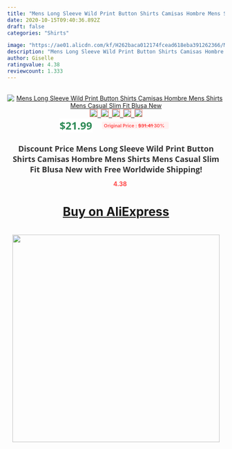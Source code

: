 ```yaml
---
title: "Mens Long Sleeve Wild Print Button Shirts Camisas Hombre Mens Shirts Mens Casual Slim Fit Blusa New"
date: 2020-10-15T09:40:36.892Z
draft: false
categories: "Shirts"

image: "https://ae01.alicdn.com/kf/H262baca012174fcead618eba391262366/Mens-Long-Sleeve-Wild-Print-Button-Shirts-Camisas-Hombre-Mens-Shirts-Mens-Casual-Slim-Fit-Blusa.png_220x220.png"
description: "Mens Long Sleeve Wild Print Button Shirts Camisas Hombre Mens Shirts Mens Casual Slim Fit Blusa New"
author: Giselle
ratingvalue: 4.38
reviewcount: 1.333
---
```

<br>
<div style="text-align: center;">
<a href="https://s.click.aliexpress.com/e/_ATV5sD" target="_blank" rel="nofollow noopener noreferrer"><img alt="Mens Long Sleeve Wild Print Button Shirts Camisas Hombre Mens Shirts Mens Casual Slim Fit Blusa New" class="magnifier-image" src="https://ae01.alicdn.com/kf/H262baca012174fcead618eba391262366/Mens-Long-Sleeve-Wild-Print-Button-Shirts-Camisas-Hombre-Mens-Shirts-Mens-Casual-Slim-Fit-Blusa.png_220x220.png_640x640.jpg">
<br>
<img style="border:1px solid salmon" src="https://ae01.alicdn.com/kf/H262baca012174fcead618eba391262366/Mens-Long-Sleeve-Wild-Print-Button-Shirts-Camisas-Hombre-Mens-Shirts-Mens-Casual-Slim-Fit-Blusa.png_120x120.jpg">&nbsp;&nbsp;<img style="border:1px solid salmon" src="https://ae01.alicdn.com/kf/Hc711b2e6a35f43ff91c4f7e805731fa8I/Mens-Long-Sleeve-Wild-Print-Button-Shirts-Camisas-Hombre-Mens-Shirts-Mens-Casual-Slim-Fit-Blusa.jpg_120x120.jpg">&nbsp;&nbsp;<img style="border:1px solid salmon" src="https://ae01.alicdn.com/kf/Hff6d5872b1054b9fa8ba71aa2ed1a412z/Mens-Long-Sleeve-Wild-Print-Button-Shirts-Camisas-Hombre-Mens-Shirts-Mens-Casual-Slim-Fit-Blusa.jpg_120x120.jpg">&nbsp;&nbsp;<img style="border:1px solid salmon" src="https://ae01.alicdn.com/kf/H397d0e9576364900b633f5c886331f35Y/Mens-Long-Sleeve-Wild-Print-Button-Shirts-Camisas-Hombre-Mens-Shirts-Mens-Casual-Slim-Fit-Blusa.jpg_120x120.jpg">&nbsp;&nbsp;<img style="border:1px solid salmon" src="https://ae01.alicdn.com/kf/H81417557779b4240a620703111af2b7f8/Mens-Long-Sleeve-Wild-Print-Button-Shirts-Camisas-Hombre-Mens-Shirts-Mens-Casual-Slim-Fit-Blusa.jpg_120x120.jpg"></a></div><br0>
<div style="text-align: center;"><span style="background-color: white; border: 0px; box-sizing: border-box; color: seagreen; display: inline-block; font-family: &quot;open sans&quot; , &quot;arial&quot; , &quot;helvetica&quot; , sans-serif , &quot;heiti&quot;; font-size: 24px; font-stretch: inherit; font-weight: 700; line-height: inherit; margin: 0px 10px 0px 0px; padding: 0px; vertical-align: middle;">$21.99 </span>
<span style="background: rgb(255 , 241 , 241); border-radius: 3px; border: 0px; box-sizing: border-box; color: #ff4747; display: inline-block; font-family: inherit; font-size: 12px; font-stretch: inherit; font-style: inherit; font-variant: inherit; font-weight: 600; line-height: inherit; margin: 0px; padding: 2px 5px; transform: scale(0.9); vertical-align: middle;">Original Price : <b style="text-decoration: line-through;">$31.41 </b> 30%&nbsp;&nbsp;</span></div>
<h1 style="color: #333333; display: inline-block; font-family: &quot;open sans&quot; , &quot;arial&quot; , &quot;helvetica&quot; , sans-serif , &quot;heiti&quot;; font-size: 18px; font-stretch: inherit; font-weight: 700; text-align: center;">Discount Price Mens Long Sleeve Wild Print Button Shirts Camisas Hombre Mens Shirts Mens Casual Slim Fit Blusa New with Free Worldwide Shipping!</h1>
<div style="color: #ff4747; text-align: center;">
<img src="https://4.bp.blogspot.com/-M0ZcTcb-5uY/XleCXlxnR4I/AAAAAAAAAEc/OrjgMkXV1oMQFaCRZj5HQwOCBcu3w1FegCPcBGAYYCw/s1600/star.png" style="height: 15px;">&nbsp;<b>4.38</b></div>
<div class="button_cont" align="center"><a class="buynow_a" href="https://s.click.aliexpress.com/e/_ATV5sD" target="_blank" rel="nofollow noopener noreferrer"><H1>Buy on AliExpress</H1></a></div><br>
<div class="separator" style="clear: both; text-align: center;">
<img src="https://lh3.googleusercontent.com/-pTy5HemUv9M/XlePHvY0dAI/AAAAAAAAAE4/0nX5iRUoIWY8eMW9Dpxeirr157OZliDIgCLcBGAsYHQ/s1600/badge.gif" width="480">
</div>
